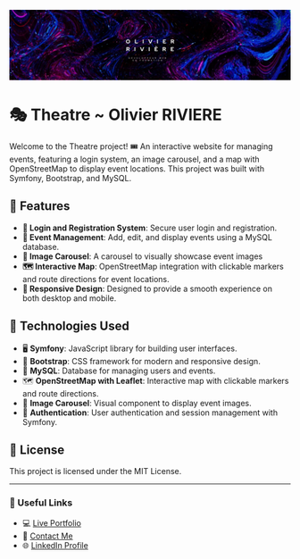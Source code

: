 ![Logo](./src/assets/img/logo_perso.jpg)

# 🎭 Theatre ~ Olivier RIVIERE

Welcome to the Theatre project! 🎟️ An interactive website for managing events, featuring a login system, an image carousel, and a map with OpenStreetMap to display event locations. This project was built with Symfony, Bootstrap, and MySQL.

## 🌟 Features

- **🔑 Login and Registration System**: Secure user login and registration.
- **📅 Event Management**: Add, edit, and display events using a MySQL database.
- **🎡 Image Carousel**: A carousel to visually showcase event images
- **🗺️ Interactive Map**: OpenStreetMap integration with clickable markers and route directions for event locations.
- **📱 Responsive Design**: Designed to provide a smooth experience on both desktop and mobile.

## 🚀 Technologies Used

- 🖥️ **Symfony**: JavaScript library for building user interfaces.
- 🎨 **Bootstrap**: CSS framework for modern and responsive design.
- 💾 **MySQL**: Database for managing users and events.
- 🗺️ **OpenStreetMap with Leaflet**: Interactive map with clickable markers and route directions.
- 🎠 **Image Carousel**: Visual component to display event images.
- 🔐 **Authentication**: User authentication and session management with Symfony.

## 📝 License

This project is licensed under the MIT License.

---

### 🔗 Useful Links

- 💻 [Live Portfolio](https://portfolio-olivier-riviere.vercel.app/)
- 📧 [Contact Me](mailto:olivier.riviere.dev@gmail.com)
- 🌐 [LinkedIn Profile](https://www.linkedin.com/in/olivierriviere/)